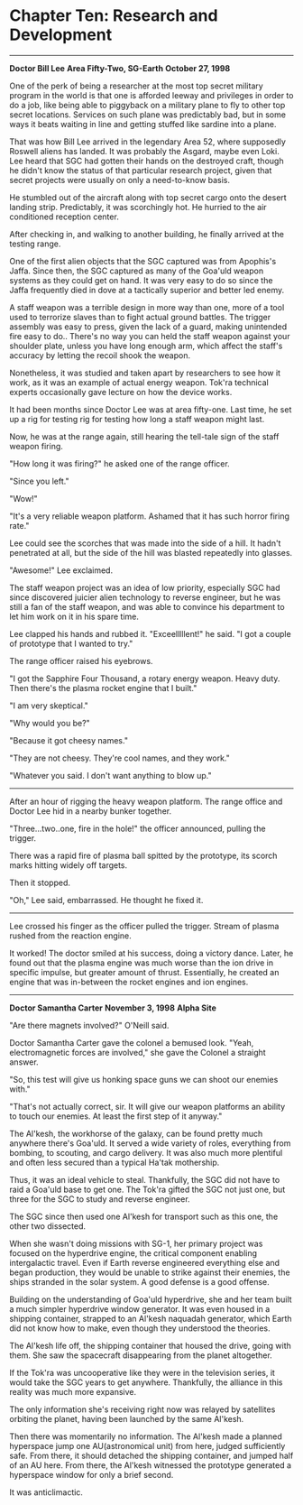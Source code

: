 # Chapter Ten: Research and Development

***
**Doctor Bill Lee**
**Area Fifty-Two, SG-Earth**
**October 27, 1998**

One of the perk of being a researcher at the most top secret military program in the world is that one is afforded leeway and privileges in order to do a job, like being able to piggyback on a military plane to fly to other top secret locations. Services on such plane was predictably bad, but in some ways it beats waiting in line and getting stuffed like sardine into a plane.

That was how Bill Lee arrived in the legendary Area 52, where supposedly Roswell aliens has landed. It was probably the Asgard, maybe even Loki. Lee heard that SGC had gotten their hands on the destroyed craft, though he didn't know the status of that particular research project, given that secret projects were usually on only a need-to-know basis.

He stumbled out of the aircraft along with top secret cargo onto the desert landing strip. Predictably, it was scorchingly hot. He hurried to the air conditioned reception center.

After checking in, and walking to another building, he finally arrived at the testing range.

One of the first alien objects that the SGC captured was from Apophis's Jaffa. Since then, the SGC captured as many of the Goa'uld weapon systems as they could get on hand. It was very easy to do so since the Jaffa frequently died in dove at a tactically superior and better led enemy.

A staff weapon was a terrible design in more way than one, more of a tool used to terrorize slaves than to fight actual ground battles. The trigger assembly was easy to press, given the lack of a guard, making unintended fire easy to do.. There's no way you can held the staff weapon against your shoulder plate, unless you have long enough arm, which affect the staff's accuracy by letting the recoil shook the weapon.

Nonetheless, it was studied and taken apart by researchers to see how it work, as it was an example of actual energy weapon. Tok'ra technical experts occasionally gave lecture on how the device works.

It had been months since Doctor Lee was at area fifty-one. Last time, he set up a rig for testing rig for testing how long a staff weapon might last.

Now, he was at the range again, still hearing the tell-tale sign of the staff weapon firing.

"How long it was firing?" he asked one of the range officer.

"Since you left."

"Wow!"

"It's a very reliable weapon platform. Ashamed that it has such horror firing rate."

Lee could see the scorches that was made into the side of a hill. It hadn't penetrated at all, but the side of the hill was blasted repeatedly into glasses.

"Awesome!" Lee exclaimed.

The staff weapon project was an idea of low priority, especially SGC had since discovered juicier alien technology to reverse engineer, but he was still a fan of the staff weapon, and was able to convince his department to let him work on it in his spare time.

Lee clapped his hands and rubbed it. "Exceelllllent!" he said. "I got a couple of prototype that I wanted to try."

The range officer raised his eyebrows.

"I got the Sapphire Four Thousand, a rotary energy weapon. Heavy duty. Then there's the plasma rocket engine that I built."

"I am very skeptical."

"Why would you be?"

"Because it got cheesy names."

"They are not cheesy. They're cool names, and they work."

"Whatever you said. I don't want anything to blow up."

***

After an hour of rigging the heavy weapon platform. The range office and Doctor Lee hid in a nearby bunker together.

"Three...two..one, fire in the hole!" the officer announced, pulling the trigger.

There was a rapid fire of plasma ball spitted by the prototype, its scorch marks hitting widely off targets.

Then it stopped.

"Oh," Lee said, embarrassed. He thought he fixed it.

***

Lee crossed his finger as the officer pulled the trigger. Stream of plasma rushed from the reaction engine.

It worked! The doctor smiled at his success, doing a victory dance. Later, he found out that the plasma engine was much worse than the ion drive in specific impulse, but greater amount of thrust. Essentially, he created an engine that was in-between the rocket engines and ion engines.

***
**Doctor Samantha Carter**
**November 3, 1998**
**Alpha Site**


"Are there magnets involved?" O'Neill said.

Doctor Samantha Carter gave the colonel a bemused look. "Yeah, electromagnetic forces are involved," she gave the Colonel a straight answer.

"So, this test will give us honking space guns we can shoot our enemies with."

"That's not actually correct, sir. It will give our weapon platforms an ability to touch our enemies. At least the first step of it anyway."

The Al'kesh, the workhorse of the galaxy, can be found pretty much anywhere there's Goa'uld. It served a wide variety of roles, everything from bombing, to scouting, and cargo delivery. It was also much more plentiful and often less secured than a typical Ha'tak mothership.

Thus, it was an ideal vehicle to steal. Thankfully, the SGC did not have to raid a Goa'uld base to get one. The Tok'ra gifted the SGC not just one, but three for the SGC to study and reverse engineer.

The SGC since then used one Al'kesh for transport such as this one, the other two dissected.

When she wasn't doing missions with SG-1, her primary project was focused on the hyperdrive engine, the critical component enabling intergalactic travel. Even if Earth reverse engineered everything else and began production, they would be unable to strike against their enemies, the ships stranded in the solar system. A good defense is a good offense.

Building on the understanding of Goa'uld hyperdrive, she and her team built a much simpler hyperdrive window generator. It was even housed in a shipping container, strapped to an Al'kesh naquadah generator, which Earth did not know how to make, even though they understood the theories.

The Al'kesh life off, the shipping container that housed the drive, going with them. She saw the spacecraft disappearing from the planet altogether.

If the Tok'ra was uncooperative like they were in the television series, it would take the SGC years to get anywhere. Thankfully, the alliance in this reality was much more expansive.

The only information she's receiving right now was relayed by satellites orbiting the planet, having been launched by the same Al'kesh.

Then there was momentarily no information. The Al'kesh made a planned hyperspace jump one AU(astronomical unit) from here, judged sufficiently safe. From there, it should detached the shipping container, and jumped half of an AU here. From there, the Al'kesh witnessed the prototype generated a hyperspace window for only a brief second.

It was anticlimactic.
